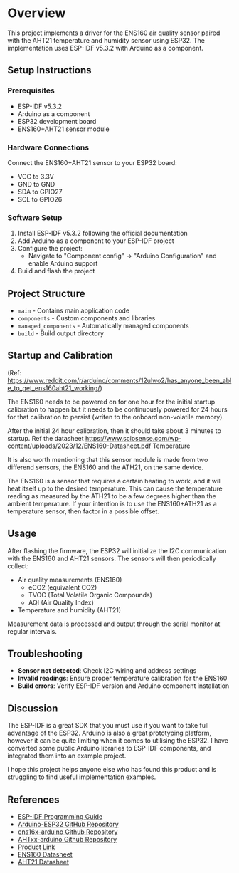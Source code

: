 # Overview
This project implements a driver for the ENS160 air quality sensor paired with the AHT21 temperature and humidity sensor using ESP32. The implementation uses ESP-IDF v5.3.2 with Arduino as a component.

## Setup Instructions

### Prerequisites
- ESP-IDF v5.3.2
- Arduino as a component
- ESP32 development board
- ENS160+AHT21 sensor module

### Hardware Connections
Connect the ENS160+AHT21 sensor to your ESP32 board:
- VCC to 3.3V
- GND to GND
- SDA to GPIO27 
- SCL to GPIO26

### Software Setup
1. Install ESP-IDF v5.3.2 following the official documentation
2. Add Arduino as a component to your ESP-IDF project
3. Configure the project:
    - Navigate to "Component config" → "Arduino Configuration" and enable Arduino support
4. Build and flash the project

## Project Structure
- `main` - Contains main application code
- `components` - Custom components and libraries
- `managed_components` - Automatically managed components
- `build` - Build output directory


## Startup and Calibration
(Ref: https://www.reddit.com/r/arduino/comments/12ulwo2/has_anyone_been_able_to_get_ens160aht21_working/)


The ENS160 needs to be powered on for one hour for the initial startup calibration to happen but it needs to be continuously powered for 24 hours for that calibration to persist (writen to the onboard non-volatile memory).

After the initial 24 hour calibration, then it should take about 3 minutes to startup. Ref the datasheet https://www.sciosense.com/wp-content/uploads/2023/12/ENS160-Datasheet.pdf
Temperature

It is also worth mentioning that this sensor module is made from two differend sensors, the ENS160 and the ATH21, on the same device.

The ENS160 is a sensor that requires a certain heating to work, and it will heat itself up to the desired temperature. This can cause the temperature reading as measured by the ATH21 to be a few degrees higher than the ambient temperature. If your intention is to use the ENS160+ATH21 as a temperature sensor, then factor in a possible offset. 


## Usage
After flashing the firmware, the ESP32 will initialize the I2C communication with the ENS160 and AHT21 sensors. The sensors will then periodically collect:

- Air quality measurements (ENS160)
  - eCO2 (equivalent CO2)
  - TVOC (Total Volatile Organic Compounds)
  - AQI (Air Quality Index)
- Temperature and humidity (AHT21)

Measurement data is processed and output through the serial monitor at regular intervals.



## Troubleshooting
- **Sensor not detected**: Check I2C wiring and address settings
- **Invalid readings**: Ensure proper temperature calibration for the ENS160
- **Build errors**: Verify ESP-IDF version and Arduino component installation

## Discussion

The ESP-IDF is a great SDK that you must use if you want to take full advantage of the ESP32.
Arduino is also a great prototyping platform, however it can be quite limiting when it comes to utilising the ESP32. I have converted some public Arduino libraries to ESP-IDF components, and integrated them into an example project.

I hope this project helps anyone else who has found this product and is struggling to find useful implementation examples.

## References
- [ESP-IDF Programming Guide](https://docs.espressif.com/projects/esp-idf/en/latest/)
- [Arduino-ESP32 GitHub Repository](https://github.com/espressif/arduino-esp32)
- [ens16x-arduino Github Repository](https://github.com/sciosense/ens16x-arduino)
- [AHTxx-arduino Github Repository](https://github.com/enjoyneering/AHTxx)
- [Product Link](https://www.aliexpress.com/item/1005008693865239.html)
- [ENS160 Datasheet](https://www.sciosense.com/wp-content/uploads/2023/12/ENS160-Datasheet.pdf)
- [AHT21 Datasheet](http://www.aosong.com/userfiles/files/media/AHT21%E4%BA%A7%E5%93%81%E8%A7%84%E6%A0%BC%E4%B9%A6(%E8%8B%B1%E6%96%87%E7%89%88)%20A3.pdf)



